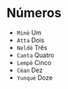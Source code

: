 # Números

-   `Minë` Um
-   `Atta` Dois
-   `Neldë` Três
-   `Canta` Quatro
-   `Lempë` Cinco
-   `Cëan` Dez
-   `Yunquë` Doze
